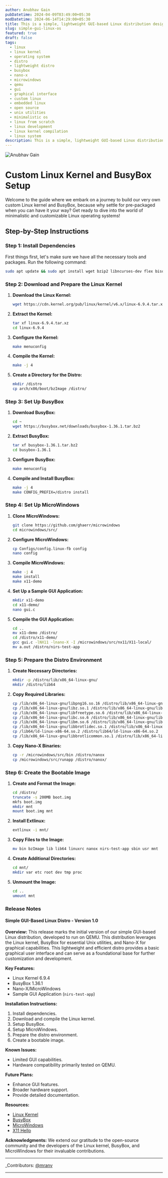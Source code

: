 ```yaml
---
author: Anubhav Gain
pubDatetime: 2024-04-09T03:49:00+05:30
modDatetime: 2024-06-14T14:29:00+05:30
title: This is a simple, lightweight GUI-based Linux distribution designed to run on QEMU.
slug: simple-gui-linux-os
featured: true
draft: false
tags:
  - linux
  - linux kernel
  - operating system
  - distro
  - lightweight distro
  - busybox
  - nano-x
  - microwindows
  - qemu
  - gui
  - graphical interface
  - custom linux
  - embedded linux
  - open source
  - unix utilities
  - minimalistic os
  - linux from scratch
  - linux development
  - linux kernel compilation
  - linux system
description: This is a simple, lightweight GUI-based Linux distribution designed to run on QEMU.
---
```


<img src="/assets/blog-images/simplelinuxgui.png" class="sm:w-1/2 mx-auto" alt="Anubhav Gain">

# Custom Linux Kernel and BusyBox Setup

Welcome to the guide where we embark on a journey to build our very own custom Linux kernel and BusyBox, because why settle for pre-packaged when you can have it your way? Get ready to dive into the world of minimalistic and customizable Linux operating systems!

## Step-by-Step Instructions

### Step 1: Install Dependencies

First things first, let's make sure we have all the necessary tools and packages. Run the following command:

```sh
sudo apt update && sudo apt install wget bzip2 libncurses-dev flex bison bc libelf-dev libssl-dev xz-utils autoconf gcc make libtool git vim libpng-dev libfreetype-dev g++ extlinux nano
```

### Step 2: Download and Prepare the Linux Kernel

1. **Download the Linux Kernel:**

   ```sh
   wget https://cdn.kernel.org/pub/linux/kernel/v6.x/linux-6.9.4.tar.xz
   ```

2. **Extract the Kernel:**

   ```sh
   tar xf linux-6.9.4.tar.xz
   cd linux-6.9.4
   ```

3. **Configure the Kernel:**

   ```sh
   make menuconfig
   ```

4. **Compile the Kernel:**

   ```sh
   make -j 4
   ```

5. **Create a Directory for the Distro:**
   ```sh
   mkdir /distro
   cp arch/x86/boot/bzImage /distro/
   ```

### Step 3: Set Up BusyBox

1. **Download BusyBox:**

   ```sh
   cd ~
   wget https://busybox.net/downloads/busybox-1.36.1.tar.bz2
   ```

2. **Extract BusyBox:**

   ```sh
   tar xf busybox-1.36.1.tar.bz2
   cd busybox-1.36.1
   ```

3. **Configure BusyBox:**

   ```sh
   make menuconfig
   ```

4. **Compile and Install BusyBox:**
   ```sh
   make -j 4
   make CONFIG_PREFIX=/distro install
   ```

### Step 4: Set Up MicroWindows

1. **Clone MicroWindows:**

   ```sh
   git clone https://github.com/ghaerr/microwindows
   cd microwindows/src/
   ```

2. **Configure MicroWindows:**

   ```sh
   cp Configs/config.linux-fb config
   nano config
   ```

3. **Compile MicroWindows:**

   ```sh
   make -j 4
   make install
   make x11-demo
   ```

4. **Set Up a Sample GUI Application:**

   ```sh
   mkdir x11-demo
   cd x11-demo/
   nano gui.c
   ```

5. **Compile the GUI Application:**
   ```sh
   cd ..
   mv x11-demo /distro/
   cd /distro/x11-demo/
   gcc gui.c -lNX11 -lnano-X -I /microwindows/src/nx11/X11-local/
   mv a.out /distro/nirs-test-app
   ```

### Step 5: Prepare the Distro Environment

1. **Create Necessary Directories:**

   ```sh
   mkdir -p /distro/lib/x86_64-linux-gnu/
   mkdir /distro/lib64
   ```

2. **Copy Required Libraries:**

   ```sh
   cp /lib/x86_64-linux-gnu/libpng16.so.16 /distro/lib/x86_64-linux-gnu/libpng16.so.16
   cp /lib/x86_64-linux-gnu/libz.so.1 /distro/lib/x86_64-linux-gnu/libz.so.1
   cp /lib/x86_64-linux-gnu/libfreetype.so.6 /distro/lib/x86_64-linux-gnu/libfreetype.so.6
   cp /lib/x86_64-linux-gnu/libc.so.6 /distro/lib/x86_64-linux-gnu/libc.so.6
   cp /lib/x86_64-linux-gnu/libm.so.6 /distro/lib/x86_64-linux-gnu/libm.so.6
   cp /lib/x86_64-linux-gnu/libbrotlidec.so.1 /distro/lib/x86_64-linux-gnu/libbrotlidec.so.1
   cp /lib64/ld-linux-x86-64.so.2 /distro/lib64/ld-linux-x86-64.so.2
   cp /lib/x86_64-linux-gnu/libbrotlicommon.so.1 /distro/lib/x86_64-linux-gnu/libbrotlicommon.so.1
   ```

3. **Copy Nano-X Binaries:**
   ```sh
   cp -r /microwindows/src/bin /distro/nanox
   cp /microwindows/src/runapp /distro/nanox/
   ```

### Step 6: Create the Bootable Image

1. **Create and Format the Image:**

   ```sh
   cd /distro/
   truncate -s 200MB boot.img
   mkfs boot.img
   mkdir mnt
   mount boot.img mnt
   ```

2. **Install Extlinux:**

   ```sh
   extlinux -i mnt/
   ```

3. **Copy Files to the Image:**

   ```sh
   mv bin bzImage lib lib64 linuxrc nanox nirs-test-app sbin usr mnt
   ```

4. **Create Additional Directories:**

   ```sh
   cd mnt/
   mkdir var etc root dev tmp proc
   ```

5. **Unmount the Image:**
   ```sh
   cd ..
   umount mnt
   ```

### Release Notes

#### Simple GUI-Based Linux Distro - Version 1.0

**Overview:**
This release marks the initial version of our simple GUI-based Linux distribution, developed to run on QEMU. This distribution leverages the Linux kernel, BusyBox for essential Unix utilities, and Nano-X for graphical capabilities. This lightweight and efficient distro provides a basic graphical user interface and can serve as a foundational base for further customization and development.

**Key Features:**

- Linux Kernel 6.9.4
- BusyBox 1.36.1
- Nano-X/MicroWindows
- Sample GUI Application (`nirs-test-app`)

**Installation Instructions:**

1. Install dependencies.
2. Download and compile the Linux kernel.
3. Setup BusyBox.
4. Setup MicroWindows.
5. Prepare the distro environment.
6. Create a bootable image.

**Known Issues:**

- Limited GUI capabilities.
- Hardware compatibility primarily tested on QEMU.

**Future Plans:**

- Enhance GUI features.
- Broader hardware support.
- Provide detailed documentation.

**Resources:**

- [Linux Kernel](https://www.kernel.org/)
- [BusyBox](https://busybox.net/)
- [MicroWindows](https://github.com/ghaerr/microwindows)
- [X11 Hello](https://gist.github.com/nir9/098d83c7...)

**Acknowledgments:**
We extend our gratitude to the open-source community and the developers of the Linux kernel, BusyBox, and MicroWindows for their invaluable contributions.

---

\_Contributors: [@mranv](https://github.com/mranv)

---
